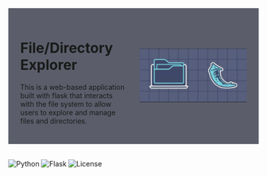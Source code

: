 <div style="display: flex; align-items: center; justify-content: space-between; background-color: rgb(91, 94, 106); padding: 24px; gap: 24px;">
    <div style="flex: 1;">
        <h1>File/Directory Explorer</h1>
        <p>
            This is a web-based application built with flask that interacts with the file system to allow users to explore and manage files and directories.
        </p>
    </div>
    <div style="flex: 1;">
        <img src="app/static/readme.png" alt="Flask File Directory Explorer Screenshot" style="max-width: 100%; height: auto;" width="384" height="216" />
    </div>
</div>
<br/>

![Python](https://img.shields.io/badge/python-3.8%2B-blue)
![Flask](https://img.shields.io/badge/flask-1.1%2B-green)
![License](https://img.shields.io/badge/license-MIT-green)